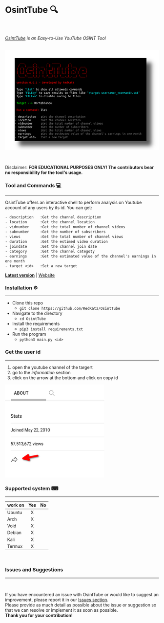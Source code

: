 # OsintTube 🔍





  <img src="https://img.shields.io/badge/release-v0.3.2-green" alt=""/> <img src="https://img.shields.io/badge/license-GPLv3-blue" alt=""/> <img src="https://img.shields.io/badge/written in-python-red" alt=""/>
 <h6>
    <a href="redkatz.github.io/osinttube">OsintTube</a> is an <i>Easy-to-Use</i> YouTube <i>OSINT</i> Tool</a>
</h6>




</p><p align="center">
  <img src="image/presentation.png">
</p>
<br>

Disclaimer: **FOR EDUCATIONAL PURPOSES ONLY! The contributors bear no responsibility for the tool's usage.**

### Tool and Commands 💻

---

OsintTube offers an interactive shell to perform analysis on Youtube account of any users by its id. You can get:

```text
- description   :Get the channel description
- location      :Get the channel location
- vidnumber     :Get the total number of channel videos
- subnumber     :Get the number of subscribers 
- views         :Get the total number of channel views
- duration      :Get the estimed video duration
- joindate      :Get the channel join date
- category      :Get the channel categoty
- earnings      :Get the estimated value of the channel's earnings in one month
- target <id>   :Set a new target
```
[**Latest version**]() | [Website]()

### Installation ⚙️

---

- Clone this repo
  - `git clone https://github.com/RedKatz/OsintTube`
- Navigate to the directory
  - `cd OsintTube`
- Install the requirements
  - `pip3 install requirements.txt`
- Run the program
  - `python3 main.py <id>`

### Get the user id
---

1. open the youtube channel of the targert
2. go to the _information_ section
3. click on the arrow at the bottom and click on copy id

![](image/getid.png)

### Supported system ⌨
---

|  work on   | Yes | No |
|-------|:-----------:|:-----------:|
| Ubuntu      |   X      |           |
| Arch        |     X      |           |
| Void        |       X    |           |           
| Debian      |     X      |           |          
| Kali        |     X      |           |          
| Termux      |     X      |           |      
<br>


### Issues and Suggestions
---
<img src="https://raw.githubusercontent.com/RedKatz/SocialMediaHackingToolkit/main/images/issues.gif" alt=""/>


If you have encountered an issue with OsintTube or would like to suggest an improvement, please report it in our [Issues section](https://github.com/RedKatz/OsintTube/issues).<br> Please provide as much detail as possible about the issue or suggestion so that we can resolve or implement it as soon as possible.<br> <b>Thank you for your contribution!</b>

<br>
